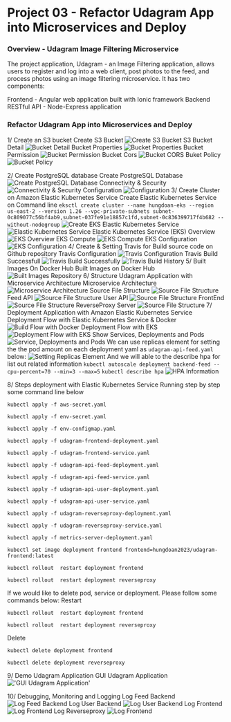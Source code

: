 # Project 03 - Refactor Udagram App into Microservices and Deploy
### Overview - Udagram Image Filtering Microservice
The project application, Udagram - an Image Filtering application, allows users to register and log into a web client, post photos to the feed, and process photos using an image filtering microservice. It has two components:

Frontend - Angular web application built with Ionic framework
Backend RESTful API - Node-Express application

### Refactor Udagram App into Microservices and Deploy
1/ Create an S3 bucket
Create S3 Bucket
![Create S3 Bucket](./screenshots/bucket-s3.PNG)
S3 Bucket Detail
![Bucket Detail](./screenshots/bucket-s3-detail.PNG)
Bucket Properties
![Bucket Properties](./screenshots/bucket-s3-properties.PNG)
Bucket Permission
![Bucket Permission](./screenshots/bucket-s3-permission.PNG)
Bucket Cors
![Bucket CORS](./screenshots/bucket-s3-cors.PNG)
Buket Policy
![Bucket Policy](./screenshots/bucket-s3-policy.PNG)

2/ Create PostgreSQL database
Create PostgreSQL Database
![Create PostgreSQL Database](./screenshots/postgresql-database.PNG)
Connectivity & Security
![Connectivity & Security](./screenshots/postgresql-connectivity-security.PNG)
Configuration
![Configuration](./screenshots/postgresql-configuration.PNG)
3/ Create Cluster on Amazon Elastic Kubernetes Service
Create Elastic Kubernetes Service on Command line
`eksctl create cluster --name hungdoan-eks --region us-east-2 --version 1.26 --vpc-private-subnets subnet-0c809077c56bf4ab9,subnet-037fe91e18857c1fd,subnet-0c836399717f4b682 --without-nodegroup`
![Create EKS](./screenshots/create-eks-command-line.PNG)
Elastic Kubernetes Service
![Elastic Kubernetes Service](./screenshots/create-eks.PNG)
Elastic Kubernetes Service (EKS) Overview
![EKS Overview](./screenshots/eks-overview.PNG)
EKS Compute
![EKS Compute](./screenshots/eks-compute.PNG)
EKS Configuration
![EKS Configuration](./screenshots/eks-compute-nodegroup-configuration.PNG)
4/ Create & Setting Travis for Build source code on Github repository
Travis Configuration
![Travis Configuration](./screenshots/travis-variable-environment.PNG)
Travis Build Successfull
![Travis Build Successfully](./screenshots/travis-build-successfully.PNG)
![Travis Build History](./screenshots/travis-build-history.PNG)
5/ Built Images On Docker Hub
Built Images on Docker Hub
![Built Images Repository](./screenshots/docker-hub-repositories.PNG)
6/ Structure Udagram Application with Microservice Architecture
Microservice Architecture
![Microservice Architecture](./screenshots/microservice-architecture.PNG)
Source File Structure
![Source File Structure](./screenshots/source-file-structure.PNG)
Feed API
![Source File Structure](./screenshots/udagram-api-feed-source-file-structure.PNG)
User API
![Source File Structure](./screenshots/udagram-api-user-source-file-structure.PNG)
FrontEnd
![Source File Structure](./screenshots/udagram-frontend-source-file-structure.PNG)
ReverseProxy Server
![Source File Structure](./screenshots/reverseproxy-source-file-structure.PNG)
7/ Deployment Application with Amazon Elastic Kubernetes Service
Deployment Flow with Elastic Kubernetes Service & Docker
![Build Flow with Docker](./screenshots/docker-image-and-kubernetes-pods.PNG)
Deployment Flow with EKS
![Deployment Flow with EKS](./screenshots/cicd-docker.PNG)
Show Services, Deployments and Pods
![Service, Deployments and Pods](./screenshots/commands-kubectl.PNG)
We can use replicas element for setting the the pod amount on each deployment yaml as `udagram-api-feed.yaml` below:
![Setting Replicas Element](./screenshots/replicas-node-with-ngnix.png)
And we will able to the describe hpa for list out related information
`kubectl autoscale deployment backend-feed --cpu-percent=70 --min=3 --max=5`
`kubectl describe hpa`
![HPA Information](./screenshots/describe-hpa-metrics-server.PNG)

8/ Steps deployment with Elastic Kubernetes Service
Running step by step some command line below
```
kubectl apply -f aws-secret.yaml

kubectl apply -f env-secret.yaml

kubectl apply -f env-configmap.yaml

kubectl apply -f udagram-frontend-deployment.yaml

kubectl apply -f udagram-frontend-service.yaml

kubectl apply -f udagram-api-feed-deployment.yaml

kubectl apply -f udagram-api-feed-service.yaml

kubectl apply -f udagram-api-user-deployment.yaml

kubectl apply -f udagram-api-user-service.yaml

kubectl apply -f udagram-reverseproxy-deployment.yaml

kubectl apply -f udagram-reverseproxy-service.yaml

kubectl apply -f metrics-server-deployment.yaml

kubectl set image deployment frontend frontend=hungdoan2023/udagram-frontend:latest

kubectl rollout  restart deployment frontend

kubectl rollout  restart deployment reverseproxy
```
If we would like to delete pod, service or deployment. Please follow some commands below:
Restart
```
kubectl rollout  restart deployment frontend

kubectl rollout  restart deployment reverseproxy

```
Delete 
```
kubectl delete deployment frontend

kubectl delete deployment reverseproxy
```


9/ Demo Udagram Application
GUI Udagram Application
!['GUI Udagram Application'](./screenshots/demo-udagram-application.PNG)

10/ Debugging, Monitoring and Logging
Log Feed Backend
![Log Feed Backend](./screenshots/log-backend-feed.png)
Log User Backend
![Log User Backend](./screenshots/log-backend-user.png)
Log Frontend
![Log Frontend](./screenshots/log-frontend.png)
Log Reverseproxy
![Log Frontend](./screenshots/log-reverseproxy.png)



